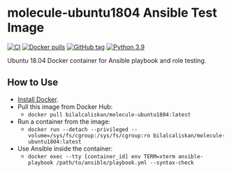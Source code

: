 # molecule-ubuntu1804 Ansible Test Image

[![CI](https://github.com/bilalcaliskan/molecule-ubuntu1804/workflows/Build/badge.svg?branch=master&event=push)](https://github.com/bilalcaliskan/molecule-ubuntu1804/actions?query=workflow%3ABuild)
[![Docker pulls](https://img.shields.io/docker/pulls/bilalcaliskan/molecule-ubuntu1804)](https://hub.docker.com/r/bilalcaliskan/molecule-ubuntu1804/)
[![GitHub tag](https://img.shields.io/github/tag/bilalcaliskan/molecule-ubuntu1804.svg)](https://GitHub.com/bilalcaliskan/molecule-ubuntu1804/tags/)
[![Python 3.9](https://img.shields.io/badge/python-3.9-blue.svg)](https://www.python.org/downloads/release/python-390/)

Ubuntu 18.04 Docker container for Ansible playbook and role testing.

## How to Use
- [Install Docker](https://docs.docker.com/engine/installation/).
- Pull this image from Docker Hub:
  - `docker pull bilalcaliskan/molecule-ubuntu1804:latest`
- Run a container from the image:
  - `docker run --detach --privileged --volume=/sys/fs/cgroup:/sys/fs/cgroup:ro bilalcaliskan/molecule-ubuntu1804:latest`
- Use Ansible inside the container:
  - `docker exec --tty [container_id] env TERM=xterm ansible-playbook /path/to/ansible/playbook.yml --syntax-check`
